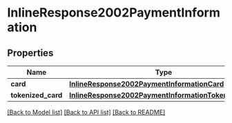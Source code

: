 # InlineResponse2002PaymentInformation

## Properties
Name | Type | Description | Notes
------------ | ------------- | ------------- | -------------
**card** | [**InlineResponse2002PaymentInformationCard**](InlineResponse2002PaymentInformationCard.md) |  | [optional] 
**tokenized_card** | [**InlineResponse2002PaymentInformationTokenizedCard**](InlineResponse2002PaymentInformationTokenizedCard.md) |  | [optional] 

[[Back to Model list]](../README.md#documentation-for-models) [[Back to API list]](../README.md#documentation-for-api-endpoints) [[Back to README]](../README.md)


